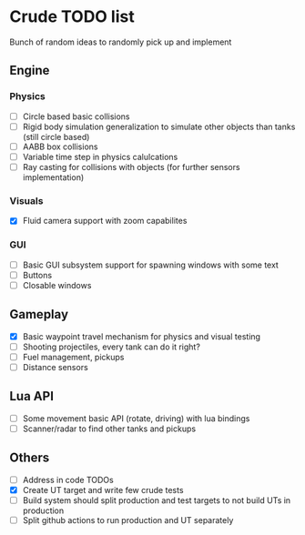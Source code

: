 # Crude TODO list
Bunch of random ideas to randomly pick up and implement

## Engine
### Physics
- [ ] Circle based basic collisions
- [ ] Rigid body simulation generalization to simulate other objects than tanks (still circle based)
- [ ] AABB box collisions
- [ ] Variable time step in physics calulcations
- [ ] Ray casting for collisions with objects (for further sensors implementation)

### Visuals
- [x] Fluid camera support with zoom capabilites

### GUI
- [ ] Basic GUI subsystem support for spawning windows with some text 
- [ ] Buttons
- [ ] Closable windows

## Gameplay
- [x] Basic waypoint travel mechanism for physics and visual testing
- [ ] Shooting projectiles, every tank can do it right?
- [ ] Fuel management, pickups
- [ ] Distance sensors

## Lua API
- [ ] Some movement basic API (rotate, driving) with lua bindings
- [ ] Scanner/radar to find other tanks and pickups

## Others
- [ ] Address in code TODOs
- [x] Create UT target and write few crude tests
- [ ] Build system should split production and test targets to not build UTs in production
- [ ] Split github actions to run production and UT separately